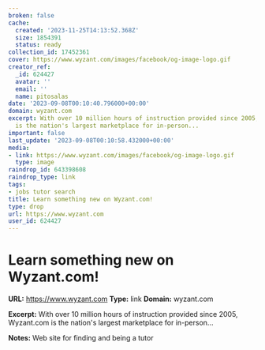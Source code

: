 ```yaml
---
broken: false
cache:
  created: '2023-11-25T14:13:52.368Z'
  size: 1854391
  status: ready
collection_id: 17452361
cover: https://www.wyzant.com/images/facebook/og-image-logo.gif
creator_ref:
  _id: 624427
  avatar: ''
  email: ''
  name: pitosalas
date: '2023-09-08T00:10:40.796000+00:00'
domain: wyzant.com
excerpt: With over 10 million hours of instruction provided since 2005, Wyzant.com
  is the nation's largest marketplace for in-person...
important: false
last_update: '2023-09-08T00:10:58.432000+00:00'
media:
- link: https://www.wyzant.com/images/facebook/og-image-logo.gif
  type: image
raindrop_id: 643398608
raindrop_type: link
tags:
- jobs tutor search
title: Learn something new on Wyzant.com!
type: drop
url: https://www.wyzant.com
user_id: 624427
---
```


# Learn something new on Wyzant.com!

**URL:** https://www.wyzant.com
**Type:** link
**Domain:** wyzant.com

**Excerpt:** With over 10 million hours of instruction provided since 2005, Wyzant.com is the nation's largest marketplace for in-person...

**Notes:**
Web site for finding and being a tutor
